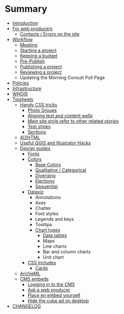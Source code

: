 # Summary

* [Introduction](README.md)
* [For web producers](for-web-producers.md)
  * [Contacts / Errors on the site](for-web-producers/contacts.md)
* [Workflow](workflow.md)
  * [Meeting](workflow/meeting.md)
  * [Starting a project](workflow/starting-a-project.md)
  * [Keeping a budget](workflow/keeping-a-budget.md)
  * [Pre-Publish](workflow/pre-pub.md)
  * [Publishing a project](workflow/publishing-a-project.md)
  * [Reviewing a project](workflow/reviewing-a-project.md)
  * Updating the Morning Consult Poll Page
* [Policies](policies.md)
* [Infrastructure](infrastructure.md)
* [WHOIS](whois.md)
* [Tipsheets](tipsheets.md)
  * [Handy CSS tricks](tipsheets/handy-css-tricks.md)
    * [Photo Groups](tipsheets/handy-css-tricks/photo-groups.md)
    * [Aligning text and content wells](tipsheets/handy-css-tricks/text-alignment.md)
    * [Main site style refer to other related stories](tipsheets/main-site-style-refer-to-other-related-stories.md)
    * [Text styles](tipsheets/handy-css-tricks/text-styles.md)
    * [Sections](tipsheets/handy-css-tricks/sections.md)
  * [AI2HTML](how-to-use-ai2html-in-an-interactiveembed.md)
  * [Useful QGIS and Illustrator Hacks](useful-qgis-and-illustrator-hacks.md)
  * [Design guides](tipsheets/design-guides.md)
    * [Fonts](tipsheets/design-guides/fonts.md)
    * [Colors](tipsheets/colors.md)
      * [Base Colors](tipsheets/colors/base-colors.md)
      * [Qualitative / Categorical](tipsheets/colors/categorical.md)
      * [Diverging](tipsheets/colors/diverging.md)
      * [Elections](tipsheets/colors/elections.md)
      * [Sequential](tipsheets/colors/sequential.md)
    * [Dataviz](tipsheets/design-guides/dataviz.md)
      * Annotations
      * Axes
      * Chatter
      * Font styles
      * Legends and keys
      * Tooltips
      * [Chart types](tipsheets/design-guides/dataviz/chart-types.md)
        * [Data tables](tipsheets/design-guides/dataviz/data-tables.md)
        * Maps
        * Line charts
        * Bar and column charts
        * Unit chart
    * [CSS Includes](tipsheets/design-guides/css-includes.md)
      * [Cards](tipsheets/design-guides/css-includes/cards.md)
  * [ArchieML](tipsheets/archieml.md)
  * [CMS embeds](tipsheets/cms-embeds.md)
    * [Logging in to the CMS](tipsheets/cms-embeds/getting-set-up-in-the-cms.md)
    * [Ask a web producer](tipsheets/cms-embeds/ask-a-web-producer.md)
    * [Place en embed yourself](tipsheets/cms-embeds/plugging-your-embed-into-the-cms.md)
    * [Hide the cube ad on desktop](tipsheets/cms-embeds/hide-the-cube-ad-on-desktop.md)
* [CHANGELOG](CHANGELOG.md)

